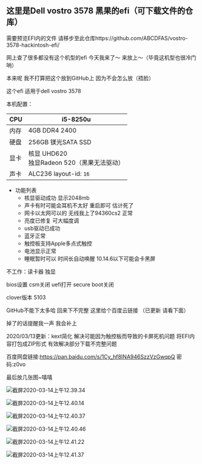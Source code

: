 ## 这里是Dell vostro 3578 黑果的efi（可下载文件的仓库）

需要预览EFI内的文件 请移步至此仓库https://github.com/ABCDFAS/vostro-3578-hackintosh-efi/

网上查了很多都没有这个机型的efi 今天我来了～ 来放上～（毕竟这机型也很冷门呐）

本来呢 我不打算把这个放到GitHub上 因为不会怎么放（捂脸）

这个efi 适用于dell vostro 3578 

本机配置：

| CPU  | i5-8250u                                        |
| ---- | ----------------------------------------------- |
| 内存 | 4GB DDR4 2400                                   |
| 硬盘 | 256GB 镁光SATA SSD                              |
| 显卡 | 核显 UHD620<br />独显Radeon 520（黑果无法驱动） |
| 声卡 | ALC236 layout-id: `16`                          |

- 功能列表
  - 核显驱动成功 显示2048mb
  - 声卡有时可能会耳机不太好 重启即可 估计死了
  - 网卡以太网可以的 无线我上了94360cs2 正常
  - 亮度已修复 可大幅度调
  - usb驱动已成功
  - 蓝牙正常
  - 触控板支持Apple多点式触控
  - 电池显示正常
  - 睡眠暂时可以 时间长自动唤醒 10.14.6以下可能会卡黑屏

不工作：读卡器 独显

bios设置 csm关闭 uefi打开 secure boot关闭

clover版本 5103

GitHub不能下太多哈 回来下不完整 这里给个百度云链接 （已更新 请看下面）

掉了的话提醒我一声 我会补上

2020/03/13更新：kext简化 解决可能因为触控板而导致的卡屏死机问题 将EFI内容打包成ZIP形式 有效解决部分下载不完整问题

百度网盘链接:https://pan.baidu.com/s/1Cy_hf8INA946SzzVzGwqpQ  密码:z0vo

最后放几张图~嘻嘻

![截屏2020-03-14上午12.39.34](/Users/gaotiancheng/Desktop/截屏2020-03-14上午12.39.34.png)



![截屏2020-03-14上午12.40.14](/Users/gaotiancheng/Desktop/截屏2020-03-14上午12.40.14.png)

![截屏2020-03-14上午12.40.37](/Users/gaotiancheng/Desktop/截屏2020-03-14上午12.40.37.png)

![截屏2020-03-14上午12.40.46](/Users/gaotiancheng/Desktop/截屏2020-03-14上午12.40.46.png)

![截屏2020-03-14上午12.41.22](/Users/gaotiancheng/Desktop/截屏2020-03-14上午12.41.22.png)

![截屏2020-03-14上午12.41.37](/Users/gaotiancheng/Desktop/截屏2020-03-14上午12.41.37.png)